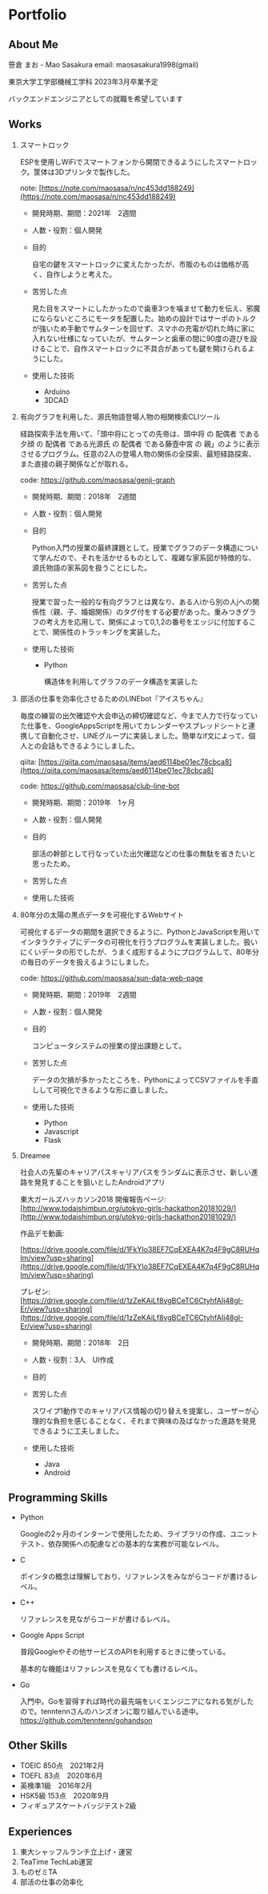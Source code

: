 # Portfolio

## About Me

笹倉 まお - Mao Sasakura
email: maosasakura1998(gmail)

東京大学工学部機械工学科 2023年3月卒業予定

バックエンドエンジニアとしての就職を希望しています

## Works

1. スマートロック
    
    ESPを使用しWiFiでスマートフォンから開閉できるようにしたスマートロック。筐体は3Dプリンタで製作した。
    
    note: [https://note.com/maosasa/n/nc453dd188249](https://note.com/maosasa/n/nc453dd188249)
    
   
    
    - 開発時期、期間：2021年　2週間
    - 人数・役割：個人開発
    - 目的
        
        自宅の鍵をスマートロックに変えたかったが、市販のものは価格が高く、自作しようと考えた。
        
    - 苦労した点
        
        見た目をスマートにしたかったので歯車3つを噛ませて動力を伝え、邪魔にならないところにモータを配置した。始めの設計ではサーボのトルクが強いため手動でサムターンを回せず、スマホの充電が切れた時に家に入れない仕様になっていたが、サムターンと歯車の間に90度の遊びを設けることで、自作スマートロックに不具合があっても鍵を開けられるようにした。
        
    - 使用した技術
        - Arduino
        - 3DCAD
2. 有向グラフを利用した、源氏物語登場人物の相関検索CLIツール
    
    経路探索手法を用いて、「頭中将にとっての先帝は、頭中将 の 配偶者 である夕顔 の 配偶者 である光源氏 の 配偶者 である藤壺中宮 の 親」のように表示させるプログラム。任意の2人の登場人物の関係の全探索、最短経路探索、また直接の親子関係などが取れる。
    
    code: https://github.com/maosasa/genji-graph
    

    - 開発時期、期間：2018年　2週間
    - 人数・役割：個人開発
    - 目的
        
        Python入門の授業の最終課題として。授業でグラフのデータ構造について学んだので、それを活かせるものとして、複雑な家系図が特徴的な、源氏物語の家系図を扱うことにした。
        
    - 苦労した点
        
        授業で習った一般的な有向グラフとは異なり、ある人iから別の人jへの関係性（親、子、婚姻関係）のタグ付をする必要があった。重みつきグラフの考え方を応用して、関係によって0,1,2の番号をエッジに付加することで、関係性のトラッキングを実装した。
        
    - 使用した技術
        - Python
            
            構造体を利用してグラフのデータ構造を実装した
            
3. 部活の仕事を効率化させるためのLINEbot『アイスちゃん』
    
    毎度の練習の出欠確認や大会申込の締切確認など、今まで人力で行なっていた仕事を、GoogleAppsScriptを用いてカレンダーやスプレッドシートと連携して自動化させ、LINEグループに実装しました。簡単なif文によって、個人との会話もできるようにしました。
    
    qiita: [https://qiita.com/maosasa/items/aed6114be01ec78cbca8](https://qiita.com/maosasa/items/aed6114be01ec78cbca8)
    
    code: https://github.com/maosasa/club-line-bot
    
 
    - 開発時期、期間：2019年　1ヶ月
    - 人数・役割：個人開発
    - 目的
        
        部活の幹部として行なっていた出欠確認などの仕事の無駄を省きたいと思ったため。
        
    - 苦労した点
    - 使用した技術
4. 80年分の太陽の黒点データを可視化するWebサイト
    
    可視化するデータの期間を選択できるように、PythonとJavaScriptを用いてインタラクティブにデータの可視化を行うプログラムを実装しました。扱いにくいデータの形でしたが、うまく成形するようにプログラムして、80年分の毎日のデータを扱えるようにしました。
    
    code: https://github.com/maosasa/sun-data-web-page
    

    
    - 開発時期、期間：2019年　2週間
    - 人数・役割：個人開発
    - 目的
        
        コンピュータシステムの授業の提出課題として。
        
    - 苦労した点
        
        データの欠損が多かったところを、PythonによってCSVファイルを手直しして可視化できるような形に直しました。
        
    - 使用した技術
        - Python
        - Javascript
        - Flask
5. Dreamee
    
    社会人の先輩のキャリアパスキャリアパスをランダムに表示させ、新しい進路を発見することを狙いとしたAndroidアプリ
    
    東大ガールズハッカソン2018 開催報告ページ: [http://www.todaishimbun.org/utokyo-girls-hackathon20181029/](http://www.todaishimbun.org/utokyo-girls-hackathon20181029/)
    
    作品デモ動画:
    
    [https://drive.google.com/file/d/1FkYIo38EF7CqEXEA4K7q4F9gC8RUHqIm/view?usp=sharing](https://drive.google.com/file/d/1FkYIo38EF7CqEXEA4K7q4F9gC8RUHqIm/view?usp=sharing)
    
    プレゼン: [https://drive.google.com/file/d/1zZeKAiLf8vgBCeTC6CtyhfAIj48gI-Er/view?usp=sharing](https://drive.google.com/file/d/1zZeKAiLf8vgBCeTC6CtyhfAIj48gI-Er/view?usp=sharing)
    
 
    
    - 開発時期、期間：2018年　2日
    - 人数・役割：3人　UI作成
    - 目的
    - 苦労した点
        
        スワイプ1動作でのキャリアパス情報の切り替えを提案し、ユーザーが心理的な負担を感じることなく、それまで興味の及ばなかった進路を発見できるように工夫しました。
        
    - 使用した技術
        - Java
        - Android

## Programming Skills

- Python
    
    Googleの2ヶ月のインターンで使用したため、ライブラリの作成、ユニットテスト、依存関係への配慮などの基本的な実務が可能なレベル。
    
- C
    
    ポインタの概念は理解しており、リファレンスをみながらコードが書けるレベル。
    
- C++
    
    リファレンスを見ながらコードが書けるレベル。
    
- Google Apps Script
    
    普段Googleやその他サービスのAPIを利用するときに使っている。
    
    基本的な機能はリファレンスを見なくても書けるレベル。
    
- Go
    
    入門中。Goを習得すれば時代の最先端をいくエンジニアになれる気がしたので。tenntennさんのハンズオンに取り組んでいる途中。https://github.com/tenntenn/gohandson
    

## Other Skills

- TOEIC 850点　2021年2月
- TOEFL 83点　2020年6月
- 英検準1級　2016年2月
- HSK5級 153点　2020年9月
- フィギュアスケートバッジテスト2級

## Experiences

1. 東大シャッフルランチ立上げ・運営
2. TeaTime TechLab運営
3. ものゼミTA
4. 部活の仕事の効率化
